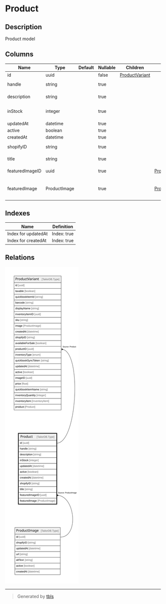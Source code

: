 # Product

## Description

Product model

## Columns

| Name | Type | Default | Nullable | Children | Parents | Comment |
| ---- | ---- | ------- | -------- | -------- | ------- | ------- |
| id | uuid |  | false | [ProductVariant](ProductVariant.md) |  |  |
| handle | string |  | true |  |  | Product handle |
| description | string |  | true |  |  | Product description |
| inStock | integer |  | true |  |  | Quantity of the product |
| updatedAt | datetime |  | true |  |  | updatedAt |
| active | boolean |  | true |  |  | active |
| createdAt | datetime |  | true |  |  | createdAt |
| shopifyID | string |  | true |  |  | Shopify product ID |
| title | string |  | true |  |  | Product title |
| featuredImageID | uuid |  | true |  | [ProductImage](ProductImage.md) | Featured image ID |
| featuredImage | ProductImage |  | true |  | [ProductImage](ProductImage.md) | Featured image of the product |

## Indexes

| Name | Definition |
| ---- | ---------- |
| Index for updatedAt | Index: true |
| Index for createdAt | Index: true |

## Relations

![er](Product.svg)

---

> Generated by [tbls](https://github.com/k1LoW/tbls)
